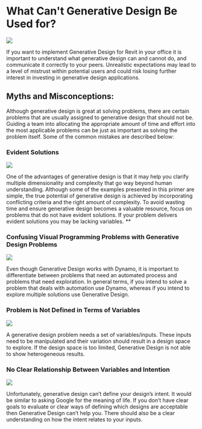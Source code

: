 # What Can't Generative Design Be Used for?

![](../.gitbook/assets/whatgdcantbeusedfor1.png)

If you want to implement Generative Design for Revit in your office it is important to understand what generative design can and cannot do, and communicate it correctly to your peers. Unrealistic expectations may lead to a level of mistrust within potential users and could risk losing further interest in investing in generative design applications.

## **Myths and Misconceptions:**

Although generative design is great at solving problems, there are certain problems that are usually assigned to generative design that should not be. Guiding a team into allocating the appropriate amount of time and effort into the most applicable problems can be just as important as solving the problem itself. Some of the common mistakes are described below:

### **Evident Solutions**

![](../.gitbook/assets/whatgdcantbeusedfor2.png)

One of the advantages of generative design is that it may help you clarify multiple dimensionality and complexity that go way beyond human understanding. Although some of the examples presented in this primer are simple, the true potential of generative design is achieved by incorporating conflicting criteria and the right amount of complexity. To avoid wasting time and ensure generative design becomes a valuable resource, focus on problems that do not have evident solutions. If your problem delivers evident solutions you may be lacking variables. _\*\*_

### Confusing Visual Programming Problems with Generative Design Problems

![](../.gitbook/assets/whatgdcantbeusedfor3.png)

Even though Generative Design works with Dynamo, it is important to differentiate between problems that need an automated process and problems that need exploration. In general terms, if you intend to solve a problem that deals with automation use Dynamo, whereas if you intend to explore multiple solutions use Generative Design.

### Problem is Not Defined in Terms of Variables

![](../.gitbook/assets/whatgdcantbeusedfor4.png)

A generative design problem needs a set of variables/inputs. These inputs need to be manipulated and their variation should result in a design space to explore. If the design space is too limited, Generative Design is not able to show heterogeneous results.

### No Clear Relationship Between Variables and Intention

![](../.gitbook/assets/whatgdcantbeusedfor5.png)

Unfortunately, generative design can’t define your design’s intent. It would be similar to asking Google for the meaning of life. If you don’t have clear goals to evaluate or clear ways of defining which designs are acceptable then Generative Design can’t help you. There should also be a clear understanding on how the intent relates to your inputs.

